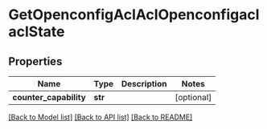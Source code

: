 # GetOpenconfigAclAclOpenconfigaclaclState

## Properties
Name | Type | Description | Notes
------------ | ------------- | ------------- | -------------
**counter_capability** | **str** |  | [optional] 

[[Back to Model list]](../README.md#documentation-for-models) [[Back to API list]](../README.md#documentation-for-api-endpoints) [[Back to README]](../README.md)


